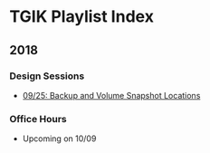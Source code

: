 # TGIK Playlist Index

## 2018

### Design Sessions

- [09/25: Backup and Volume Snapshot Locations](meetings/2018/design-session/0927/README.md)

### Office Hours

- Upcoming on 10/09
